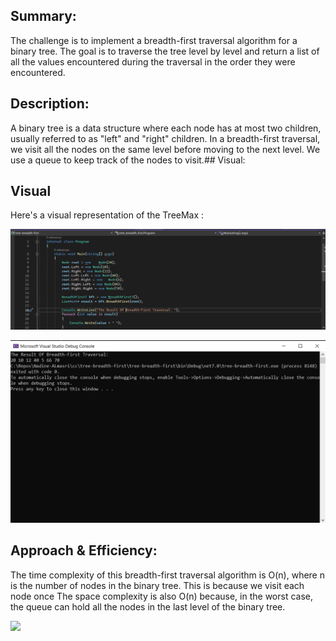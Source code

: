 ## Summary:
The challenge is to implement a breadth-first traversal algorithm for a binary tree. The goal is to traverse the tree level by level and return a list of all the values encountered during the traversal in the order they were encountered.


## Description:
A binary tree is a data structure where each node has at most two children, usually referred to as "left" and "right" children. In a breadth-first traversal, we visit all the nodes on the same level before moving to the next level. We use a queue to keep track of the nodes to visit.## Visual:


## Visual
Here's a visual representation of the TreeMax :

![](./cc17-2.PNG)

![](./cc17.PNG)
## Approach & Efficiency:
The time complexity of this breadth-first traversal algorithm is O(n), where n is the number of nodes in the binary tree. This is because we visit each node once
The space complexity is also O(n) because, in the worst case, the queue can hold all the nodes in the last level of the binary tree.




![](./cc16-3.jpg)
